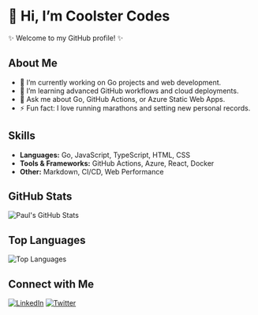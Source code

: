 # 👋 Hi, I’m Coolster Codes

✨ Welcome to my GitHub profile! ✨

## About Me
- 🔭 I’m currently working on Go projects and web development.
- 🌱 I’m learning advanced GitHub workflows and cloud deployments.
- 💬 Ask me about Go, GitHub Actions, or Azure Static Web Apps.
- ⚡ Fun fact: I love running marathons and setting new personal records.

## Skills
- **Languages:** Go, JavaScript, TypeScript, HTML, CSS
- **Tools & Frameworks:** GitHub Actions, Azure, React, Docker
- **Other:** Markdown, CI/CD, Web Performance

## GitHub Stats
![Paul's GitHub Stats](https://github-readme-stats.vercel.app/api?username=coolstercodes&show_icons=true&theme=radical)

## Top Languages
![Top Languages](https://github-readme-stats.vercel.app/api/top-langs/?username=coolstercodes&layout=compact&theme=radical)

## Connect with Me
[![LinkedIn](https://img.shields.io/badge/LinkedIn-0077B5?style=for-the-badge&logo=linkedin&logoColor=white)](https://www.linkedin.com/in/coolstercodes)
[![Twitter](https://img.shields.io/badge/Twitter-1DA1F2?style=for-the-badge&logo=twitter&logoColor=white)](https://twitter.com/coolstercodes)
